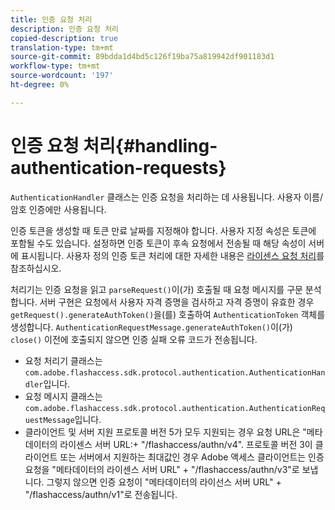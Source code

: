 ```yaml
---
title: 인증 요청 처리
description: 인증 요청 처리
copied-description: true
translation-type: tm+mt
source-git-commit: 89bdda1d4bd5c126f19ba75a819942df901183d1
workflow-type: tm+mt
source-wordcount: '197'
ht-degree: 0%

---
```



# 인증 요청 처리{#handling-authentication-requests}

`AuthenticationHandler` 클래스는 인증 요청을 처리하는 데 사용됩니다. 사용자 이름/암호 인증에만 사용됩니다.

인증 토큰을 생성할 때 토큰 만료 날짜를 지정해야 합니다. 사용자 지정 속성은 토큰에 포함될 수도 있습니다. 설정하면 인증 토큰이 후속 요청에서 전송될 때 해당 속성이 서버에 표시됩니다. 사용자 정의 인증 토큰 처리에 대한 자세한 내용은 [라이센스 요청 처리](../../aaxs-protecting-content/content-implementing-the-license-server/content-handling-license-reqs/content-handling-license-reqs.md)를 참조하십시오.

처리기는 인증 요청을 읽고 `parseRequest()`이(가) 호출될 때 요청 메시지를 구문 분석합니다. 서버 구현은 요청에서 사용자 자격 증명을 검사하고 자격 증명이 유효한 경우 `getRequest().generateAuthToken()`을(를) 호출하여 `AuthenticationToken` 객체를 생성합니다. `AuthenticationRequestMessage.generateAuthToken()`이(가) `close()` 이전에 호출되지 않으면 인증 실패 오류 코드가 전송됩니다.

* 요청 처리기 클래스는 `com.adobe.flashaccess.sdk.protocol.authentication.AuthenticationHandler`입니다.
* 요청 메시지 클래스는 `com.adobe.flashaccess.sdk.protocol.authentication.AuthenticationRequestMessage`입니다.
* 클라이언트 및 서버 지원 프로토콜 버전 5가 모두 지원되는 경우 요청 URL은 &quot;메타데이터의 라이센스 서버 URL:+ &quot;/flashaccess/authn/v4&quot;. 프로토콜 버전 3이 클라이언트 또는 서버에서 지원하는 최대값인 경우 Adobe 액세스 클라이언트는 인증 요청을 &quot;메타데이터의 라이센스 서버 URL&quot; + &quot;/flashaccess/authn/v3&quot;로 보냅니다. 그렇지 않으면 인증 요청이 &quot;메타데이터의 라이선스 서버 URL&quot; + &quot;/flashaccess/authn/v1&quot;로 전송됩니다.

